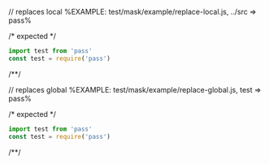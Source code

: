// replaces local
%EXAMPLE: test/mask/example/replace-local.js, ../src => pass%

/* expected */
```js
import test from 'pass'
const test = require('pass')
```
/**/

// replaces global
%EXAMPLE: test/mask/example/replace-global.js, test => pass%

/* expected */
```js
import test from 'pass'
const test = require('pass')
```
/**/
